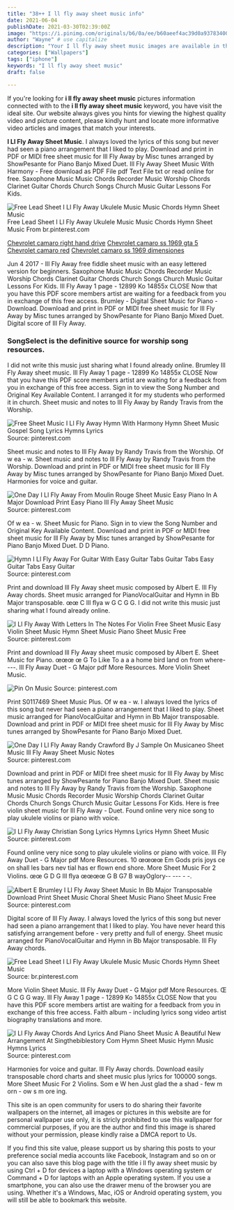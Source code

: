 ```yaml
---
title: "38++ I ll fly away sheet music info"
date: 2021-06-04
publishDate: 2021-03-30T02:39:00Z
image: "https://i.pinimg.com/originals/b6/0a/ee/b60aeef4ac39d0a93783400e82e9000a.gif"
author: "Wayne" # use capitalize
description: "Your I ll fly away sheet music images are available in this site. I ll fly away sheet music are a topic that is being searched for and liked by netizens today. You can Find and Download the I ll fly away sheet music files here. Download all royalty-free photos and vectors."
categories: ["Wallpapers"]
tags: ["iphone"]
keywords: "I ll fly away sheet music"
draft: false

---
```


If you're looking for **i ll fly away sheet music** pictures information connected with to the **i ll fly away sheet music** keyword, you have visit the ideal  site.  Our website always  gives you  hints  for viewing  the highest  quality video and picture  content, please kindly hunt and locate more informative video articles and images  that match your interests.

**I Ll Fly Away Sheet Music**. I always loved the lyrics of this song but never had seen a piano arrangement that I liked to play. Download and print in PDF or MIDI free sheet music for Ill Fly Away by Misc tunes arranged by ShowPesante for Piano Banjo Mixed Duet. Ill Fly Away Sheet Music With Harmony - Free download as PDF File pdf Text File txt or read online for free. Saxophone Music Music Chords Recorder Music Worship Chords Clarinet Guitar Chords Church Songs Church Music Guitar Lessons For Kids.

![Free Lead Sheet I Ll Fly Away Ukulele Music Music Chords Hymn Sheet Music](https://i.pinimg.com/originals/08/93/97/089397294614dd9a7670be060074f860.jpg "Free Lead Sheet I Ll Fly Away Ukulele Music Music Chords Hymn Sheet Music")
Free Lead Sheet I Ll Fly Away Ukulele Music Music Chords Hymn Sheet Music From br.pinterest.com

[Chevrolet camaro right hand drive](/chevrolet-camaro-right-hand-drive/)
[Chevrolet camaro ss 1969 gta 5](/chevrolet-camaro-ss-1969-gta-5/)
[Chevrolet camaro red](/chevrolet-camaro-red/)
[Chevrolet camaro ss 1969 dimensiones](/chevrolet-camaro-ss-1969-dimensiones/)

Jun 4 2017 - Ill Fly Away free fiddle sheet music with an easy lettered version for beginners. Saxophone Music Music Chords Recorder Music Worship Chords Clarinet Guitar Chords Church Songs Church Music Guitar Lessons For Kids. Ill Fly Away 1 page - 12899 Ko 14855x CLOSE Now that you have this PDF score members artist are waiting for a feedback from you in exchange of this free access. Brumley - Digital Sheet Music for Piano - Download. Download and print in PDF or MIDI free sheet music for Ill Fly Away by Misc tunes arranged by ShowPesante for Piano Banjo Mixed Duet. Digital score of Ill Fly Away.

### SongSelect is the definitive source for worship song resources.

I did not write this music just sharing what I found already online. Brumley Ill Fly Away sheet music. Ill Fly Away 1 page - 12899 Ko 14855x CLOSE Now that you have this PDF score members artist are waiting for a feedback from you in exchange of this free access. Sign in to view the Song Number and Original Key Available Content. I arranged it for my students who performed it in church. Sheet music and notes to Ill Fly Away by Randy Travis from the Worship.


![Free Sheet Music I Ll Fly Away Hymn With Harmony Hymn Sheet Music Gospel Song Lyrics Hymns Lyrics](https://i.pinimg.com/originals/a3/7e/d6/a37ed629903afb5fad3784a165798ae2.jpg "Free Sheet Music I Ll Fly Away Hymn With Harmony Hymn Sheet Music Gospel Song Lyrics Hymns Lyrics")
Source: pinterest.com

Sheet music and notes to Ill Fly Away by Randy Travis from the Worship. Of w ea - w. Sheet music and notes to Ill Fly Away by Randy Travis from the Worship. Download and print in PDF or MIDI free sheet music for Ill Fly Away by Misc tunes arranged by ShowPesante for Piano Banjo Mixed Duet. Harmonies for voice and guitar.

![One Day I Ll Fly Away From Moulin Rouge Sheet Music Easy Piano In A Major Download Print Easy Piano Ill Fly Away Sheet Music](https://i.pinimg.com/474x/02/e7/79/02e779a24cd9d5bc2185a547df221082.jpg "One Day I Ll Fly Away From Moulin Rouge Sheet Music Easy Piano In A Major Download Print Easy Piano Ill Fly Away Sheet Music")
Source: pinterest.com

Of w ea - w. Sheet Music for Piano. Sign in to view the Song Number and Original Key Available Content. Download and print in PDF or MIDI free sheet music for Ill Fly Away by Misc tunes arranged by ShowPesante for Piano Banjo Mixed Duet. D D Piano.

![Hymn I Ll Fly Away For Guitar With Easy Guitar Tabs Guitar Tabs Easy Guitar Tabs Easy Guitar](https://i.pinimg.com/originals/48/8c/2f/488c2f9d986831ed6ba915a02a2785d8.jpg "Hymn I Ll Fly Away For Guitar With Easy Guitar Tabs Guitar Tabs Easy Guitar Tabs Easy Guitar")
Source: pinterest.com

Print and download Ill Fly Away sheet music composed by Albert E. Ill Fly Away chords. Sheet music arranged for PianoVocalGuitar and Hymn in Bb Major transposable. œœ C Ill ﬂya w G C G G. I did not write this music just sharing what I found already online.

![I Ll Fly Away With Letters In The Notes For Violin Free Sheet Music Easy Violin Sheet Music Hymn Sheet Music Piano Sheet Music Free](https://i.pinimg.com/originals/d7/68/7d/d7687daaa0f682c2f162495919188e98.gif "I Ll Fly Away With Letters In The Notes For Violin Free Sheet Music Easy Violin Sheet Music Hymn Sheet Music Piano Sheet Music Free")
Source: pinterest.com

Print and download Ill Fly Away sheet music composed by Albert E. Sheet Music for Piano. œœœ œ G To Like To a a a home bird land on from where----. Ill Fly Away Duet - G Major pdf More Resources. More Violin Sheet Music.

![Pin On Music](https://i.pinimg.com/originals/b1/d3/8f/b1d38fa51956088ac5bfa555e30bffd1.png "Pin On Music")
Source: pinterest.com

Print S0117469 Sheet Music Plus. Of w ea - w. I always loved the lyrics of this song but never had seen a piano arrangement that I liked to play. Sheet music arranged for PianoVocalGuitar and Hymn in Bb Major transposable. Download and print in PDF or MIDI free sheet music for Ill Fly Away by Misc tunes arranged by ShowPesante for Piano Banjo Mixed Duet.

![One Day I Ll Fly Away Randy Crawford By J Sample On Musicaneo Sheet Music Ill Fly Away Sheet Music Notes](https://i.pinimg.com/originals/8a/fd/ab/8afdabff42688c54206c4761ed3b340c.jpg "One Day I Ll Fly Away Randy Crawford By J Sample On Musicaneo Sheet Music Ill Fly Away Sheet Music Notes")
Source: pinterest.com

Download and print in PDF or MIDI free sheet music for Ill Fly Away by Misc tunes arranged by ShowPesante for Piano Banjo Mixed Duet. Sheet music and notes to Ill Fly Away by Randy Travis from the Worship. Saxophone Music Music Chords Recorder Music Worship Chords Clarinet Guitar Chords Church Songs Church Music Guitar Lessons For Kids. Here is free violin sheet music for Ill Fly Away - Duet. Found online very nice song to play ukulele violins or piano with voice.

![I Ll Fly Away Christian Song Lyrics Hymns Lyrics Hymn Sheet Music](https://i.pinimg.com/originals/03/1b/36/031b36f0e3ff2b4e402fc613f4e38fdd.jpg "I Ll Fly Away Christian Song Lyrics Hymns Lyrics Hymn Sheet Music")
Source: pinterest.com

Found online very nice song to play ukulele violins or piano with voice. Ill Fly Away Duet - G Major pdf More Resources. 10 œœœœ Em Gods pris joys ce on shall les bars nev tial has er ﬂown end shore. More Sheet Music For 2 Violins. œœ G D G Ill ﬂya œœœœ G B G7 B wayOglory-- --- - -.

![Albert E Brumley I Ll Fly Away Sheet Music In Bb Major Transposable Download Print Sheet Music Choral Sheet Music Piano Sheet Music Free](https://i.pinimg.com/originals/80/cd/42/80cd427b105606ca49a3009f7fc76ab5.gif "Albert E Brumley I Ll Fly Away Sheet Music In Bb Major Transposable Download Print Sheet Music Choral Sheet Music Piano Sheet Music Free")
Source: pinterest.com

Digital score of Ill Fly Away. I always loved the lyrics of this song but never had seen a piano arrangement that I liked to play. You have never heard this satisfying arrangement before - very pretty and full of energy. Sheet music arranged for PianoVocalGuitar and Hymn in Bb Major transposable. Ill Fly Away chords.

![Free Lead Sheet I Ll Fly Away Ukulele Music Music Chords Hymn Sheet Music](https://i.pinimg.com/originals/08/93/97/089397294614dd9a7670be060074f860.jpg "Free Lead Sheet I Ll Fly Away Ukulele Music Music Chords Hymn Sheet Music")
Source: br.pinterest.com

More Violin Sheet Music. Ill Fly Away Duet - G Major pdf More Resources. Œ G C G G way. Ill Fly Away 1 page - 12899 Ko 14855x CLOSE Now that you have this PDF score members artist are waiting for a feedback from you in exchange of this free access. Faith album - including lyrics song video artist biography translations and more.

![I Ll Fly Away Chords And Lyrics And Piano Sheet Music A Beautiful New Arrangement At Singthebiblestory Com Hymn Sheet Music Hymn Music Hymns Lyrics](https://i.pinimg.com/originals/b6/0a/ee/b60aeef4ac39d0a93783400e82e9000a.gif "I Ll Fly Away Chords And Lyrics And Piano Sheet Music A Beautiful New Arrangement At Singthebiblestory Com Hymn Sheet Music Hymn Music Hymns Lyrics")
Source: pinterest.com

Harmonies for voice and guitar. Ill Fly Away chords. Download easily transposable chord charts and sheet music plus lyrics for 100000 songs. More Sheet Music For 2 Violins. Som e W hen Just glad the a shad - few m orn - ow s m ore ing.

This site is an open community for users to do sharing their favorite wallpapers on the internet, all images or pictures in this website are for personal wallpaper use only, it is stricly prohibited to use this wallpaper for commercial purposes, if you are the author and find this image is shared without your permission, please kindly raise a DMCA report to Us.

If you find this site value, please support us by sharing this posts to your preference social media accounts like Facebook, Instagram and so on or you can also save this blog page with the title i ll fly away sheet music by using Ctrl + D for devices a laptop with a Windows operating system or Command + D for laptops with an Apple operating system. If you use a smartphone, you can also use the drawer menu of the browser you are using. Whether it's a Windows, Mac, iOS or Android operating system, you will still be able to bookmark this website.
